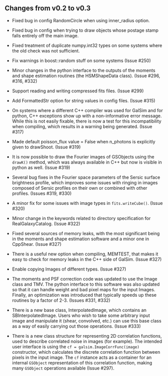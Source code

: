 Changes from v0.2 to v0.3
-------------------------

* Fixed bug in config RandomCircle when using inner_radius option.

* Fixed bug in config when trying to draw objects whose postage stamp falls entirely off the 
  main image.

* Fixed treatment of duplicate numpy.int32 types on some systems where the old check was not
  sufficient.

* Fix warnings in boost::random stuff on some systems (Issue #250)

* Minor changes in the python interface to the outputs of the moments and shape estimation routines
  (the HSMShapeData class).  (Issue #296, #316, #332)

* Support reading and writing compressed fits files. (Issue #299)

* Add FormattedStr option for string values in config files.  (Issue #315)

* On systems where a different C++ compiler was used for GalSim and for python, C++ exceptions show
  up with a non-informative error message.  While this is not easily fixable, there is now a test
  for this incompatibility when compiling, which results in a warning being generated.
  (Issue #317)

* Made default poisson_flux value = False when n_photons is explicitly given to drawShoot. 
  (Issue #319)

* It is now possible to draw the Fourier images of GSObjects using the `drawK()` method, which was
  always available in C++ but now is visible in python as well. (Issue #319)

* Several bug fixes in the Fourier space parameters of the Sersic surface brightness profile, which
  improves some issues with ringing in images composed of Sersic profiles on their own or combined
  with other profiles. (Issues #319, #330)

* A minor fix for some issues with image types in `fits.writeCube()`. (Issue #320)

* Minor change in the keywords related to directory specification for RealGalaxyCatalog.
  (Issue #322)

* Fixed several sources of memory leaks, with the most significant being in the moments and shape
  estimation software and a minor one in CppShear. (Issue #327)

* There is a useful new option when compiling, MEMTEST, that makes it easy to check for memory
  leaks in the C++ side of GalSim. (Issue #327)

* Enable copying Images of different types. (Issue #327)

* The moments and PSF correction code was updated to use the Image class and TMV. The python
  interface to this software was also updated so that it can handle weight and bad pixel maps for
  the input Images.  Finally, an optimization was introduced that typically speeds up these routines
  by a factor of 2-3.  (Issues #331, #332)

* There is a new base class, InterpolatedImage, which contains an SBInterpolatedImage.  Users who
  wish to take some arbitrary input image and manipulate it (shear, convolved, etc.) can use this
  base class as a way of easily carrying out those operations.  (Issue #333)

* There is a new class structure for representing 2D correlation functions, used to describe 
  correlated noise in images (for example).  The intended user interface is using the
  `cf = galsim.ImageCorrFunc(image)` constructor, which calculates the discrete correlation function
  between pixels in the input image.  The `cf` instance acts as a container for an internal 
  `GSObject` representation of this correlation function, making many `GSObject` operations
  available (Issue #297).

